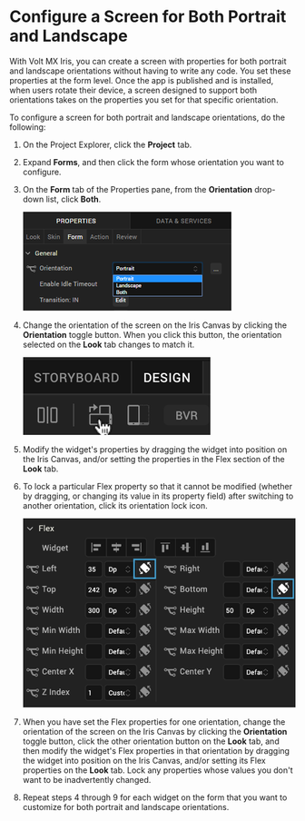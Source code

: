                           


Configure a Screen for Both Portrait and Landscape 
=========================================================

With Volt MX Iris, you can create a screen with properties for both portrait and landscape orientations without having to write any code. You set these properties at the form level. Once the app is published and is installed, when users rotate their device, a screen designed to support both orientations takes on the properties you set for that specific orientation.

To configure a screen for both portrait and landscape orientations, do the following:

1.  On the Project Explorer, click the **Project** tab.
2.  Expand **Forms**, and then click the form whose orientation you want to configure.
3.  On the **Form** tab of the Properties pane, from the **Orientation** drop-down list, click **Both**.

    ![](Resources/Images/FormOrientationBoth.png)


6.  Change the orientation of the screen on the Iris Canvas by clicking the **Orientation** toggle button. When you click this button, the orientation selected on the **Look** tab changes to match it.

     ![](Resources/Images/ToggleOrientation.png)

7.  Modify the widget's properties by dragging the widget into position on the Iris Canvas, and/or setting the properties in the Flex section of the **Look** tab.
8.  To lock a particular Flex property so that it cannot be modified (whether by dragging, or changing its value in its property field) after switching to another orientation, click its orientation lock icon.

    ![](Resources/Images/LinkPropToFork.png)

9.  When you have set the Flex properties for one orientation, change the orientation of the screen on the Iris Canvas by clicking the **Orientation** toggle button, click the other orientation button on the **Look** tab, and then modify the widget's Flex properties in that orientation by dragging the widget into position on the Iris Canvas, and/or setting its Flex properties on the **Look** tab. Lock any properties whose values you don't want to be inadvertently changed.
10.  Repeat steps 4 through 9 for each widget on the form that you want to customize for both portrait and landscape orientations.
